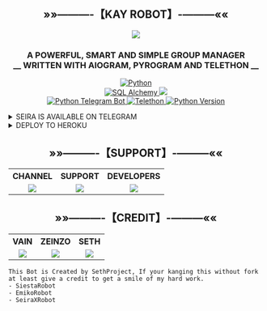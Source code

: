 <h2 align="center">
    »»———-【KAY ROBOT】-———««
</h2>

<p align="center">
  <img src="https://telegra.ph/file/6d45496176b3c3f50eae3.jpg">
</p>

<h3 align="center">
  A POWERFUL, SMART AND SIMPLE GROUP MANAGER <br> 
  __ WRITTEN WITH AIOGRAM, PYROGRAM AND TELETHON __
</h3>

<p align='center'>
  <a href="https://www.python.org/"> <img src="https://img.shields.io/badge/Made%20With-Python-orange?style=for-the-badge&logo=python" alt="Python" /> </a><br>
  <a href="https://docs.sqlalchemy.org/en/14/"> <img src="https://img.shields.io/badge/SQL%20Alchemy-1.4.29-green?style=for-the-badge" alt="SQL Alchemy" /> </a>
  <a href="https://github.com/Dorimuhai/SeiraXRobot/graphs/commit-activity" alt="Maintenance"> <img src="https://img.shields.io/badge/Maintained-Yes-lightgrey?style=for-the-badge&logo=github" /> </a><br>
  <a href="https://python-telegram-bot.org"> <img src="https://img.shields.io/badge/PTB-13.10-white?style=for-the-badge&logo=github" alt="Python Telegram Bot" /> </a>
  <a href="https://docs.telethon.dev"> <img src="https://img.shields.io/badge/Telethon-1.23.0-red?style=for-the-badge&logo=github" alt="Telethon" /> </a>
  <a href="https://docs.python.org"> <img src="https://img.shields.io/badge/Python-3.10.1-purple?style=for-the-badge&logo=python" alt="Python Version" /> </a>
</p>

<details>
  <summary>SEIRA IS AVAILABLE ON TELEGRAM</summary>
    <p align="center">
      <a href="https://t.me/SeiraXRobot"> 
        <img src="https://img.shields.io/badge/Seira-Robot-green?style=for-the-badge&logo=telegram" width="220" height="38.45" /> 
      </a>
    </p>
</details>

<details>
  <summary>DEPLOY TO HEROKU</summary>
    <p align="center">
      <a href="https://heroku.com/deploy?template=https://github.com/Kayzu02/KayXRobot"> 
        <img src="https://img.shields.io/badge/Deploy%20To%20Heroku-black?style=for-the-badge&logo=heroku" width="220" height="38.45" /> 
      </a>
    </p>
</details>

<h2 align="center">
    »»———-【SUPPORT】-———««
</h2>

<table align="center" style="table-layout: fixed; width: 100%;">
  <tbody>
    <tr valign="top">
      <th>CHANNEL</th>
      <th>SUPPORT</th>
      <th>DEVELOPERS</th> 
    </tr>
    <tr valign="top">
      <td align="center">
        <a href="https://t.me/sethproject"><img src="https://img.shields.io/badge/Seira-Updates-blue?style=for-the-badge&logo=telegram"></a>
      </td>
      <td align="center">
        <a href="https://t.me/seirasupport"><img src="https://img.shields.io/badge/Seira-Support-blue?style=for-the-badge&logo=telegram"></a>
      </td>
      <td align="center">
        <a href="https://t.me/xyzsethhh"><img src="https://img.shields.io/badge/Seira-Developers-blue?style=for-the-badge&logo=telegram"></a>
      </td>
    </tr>
  </tbody>
</table>

<h2 align="center">
    »»———-【CREDIT】-———««
</h2>

<table align="center" style="table-layout: fixed; width: 100%;">
  <tbody>
    <tr valign="top">
      <th>VAIN</th>
      <th>ZEINZO</th>
      <th>SETH</th>
    </tr>
    <tr valign="top">
      <td align="center">
        <a href="https://github.com/shiinobu"><img src="https://img.shields.io/badge/Vain-Github-lightgrey?style=for-the-badge&logo=github"></a>
      </td>
      <td align="center">
        <a href="https://github/zeinzo"><img src="https://img.shields.io/badge/Zeinzo-Github-lightgrey?style=for-the-badge&logo=github"></a>
      </td>
      <td align="center">
        <a href="https://github.com/Dorimuhai"><img src="https://img.shields.io/badge/Seth-Developers-lightgrey?style=for-the-badge&logo=github"></a>
      </td>
    </tr>
  </tbody>
</table>

```
This Bot is Created by SethProject, If your kanging this without fork at least give a credit to get a smile of my hard work. 
- SiestaRobot
- EmikoRobot
- SeiraXRobot
```
